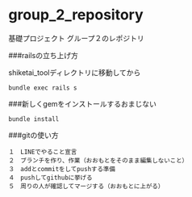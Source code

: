 group_2_repository
==================

基礎プロジェクト グループ２のレポジトリ

###railsの立ち上げ方

shiketai_toolディレクトリに移動してから<br>
```
bundle exec rails s
```

###新しくgemをインストールするおまじない
```
bundle install
```

###gitの使い方
```
１　LINEでやること宣言
２　ブランチを作り、作業（おおもとをそのまま編集しないこと）
３　addとcommitをしてpushする準備
４　pushしてgithubに挙げる
５　周りの人が確認してマージする（おおもとに上がる）
```

